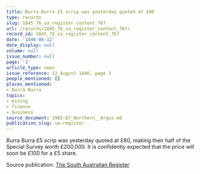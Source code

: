 ```yaml
---
title: Burra Burra £5 scrip was yesterday quoted at £80
type: records
slug: 1845_76_sa_register_content_767
url: /records/1845_76_sa_register_content_767/
record_id: 1845_76_sa_register_content_767
date: '1846-08-12'
date_display: null
volume: null
issue_number: null
page: '3'
article_type: news
issue_reference: 12 August 1846, page 3
people_mentioned: []
places_mentioned:
- Burra Burra
topics:
- mining
- finance
- business
source_document: 1985-87_Northern__Argus.md
publication_slug: sa-register
---
```


Burra Burra £5 scrip was yesterday quoted at £80, making their half of the Special Survey worth £200,000.  It is confidently expected that the price will soon be £100 for a £5 share.

Source publication: [The South Australian Register](/publications/sa-register/)
